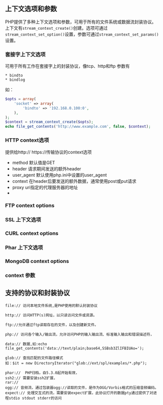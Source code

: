 ## 上下文选项和参数

PHP提供了多种上下文选项和参数，可用于所有的文件系统或数据流封装协议。上下文有`stream_context_create()`创建。选项可通过`stream_context_set_option()`设置，参数可通过`stream_context_set_params()`设置。

### 套接字上下文选项
可用于所有工作在套接字上的封装协议，像tcp、http和ftp
参数有
	
	* bindto  
	* bindlog
如：

```php
$opts = array(
    'socket' => array(
        'bindto' => '192.168.0.100:0',
    ),
);
$context = stream_context_create($opts);
echo file_get_contents('http://www.example.com', false, $context);
```	
### HTTP context选项
提供给http:// https://传输协议的context选项

* method 默认值是GET
* header 请求期间发送的额外header
* user_agent 默认使用php.ini中设置的user_agent
* context 在header后要发送的额外数据，通常使用post或put请求
* proxy uri指定的代理服务器的地址
* 

### FTP context options


### SSL 上下文选项

### CURL context options 

### Phar 上下文选项

### MongoDB context options 

### context 参数


## 支持的协议和封装协议

	file:// 访问本地文件系统,是PHP使用的默认封装协议

	http:// 访问HTTP(s)网址，以只读访问文件或资源。

	ftp://允许通过ftp读取存在的文件，以及创建新文件。

	php:// 访问各个输入/输出流，允许访问PHP的输入输出流、标准输入输出和错误描述符，

	data:// 数据,如:echo file_get_contents('data://text/plain;base64,SSBsb3ZlIFBIUAo=');

	glob:// 查找匹配的文件路径模式
	如：$it = new DirectoryIterator("glob://ext/spl/examples/*.php");
	
	phar://  PHP归档，自5.3.0起开始有效，
	ssh2:// 需要安装ssh2扩展，
	rar://
	ogg:// 音频流，通过包装器ogg://读取的文件，是作为OGG/Vorbis格式的压缩音频编码。
	expect:// 处理交互式的流，需要安装expect扩展，此协议打开的数据pty通过提供了对进程stdio stdout stderr的访问